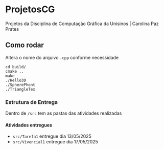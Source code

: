 # ProjetosCG
Projetos da Disciplina de Computação Gráfica da Unisinos | Carolina Paz Prates


## Como rodar

Altera o nome do arquivo `.cpp` conforme necessidade

```
cd build/
cmake .. 
make 
./Hello3D
./SpherePhont
./TriangleTex
```

### Estrutura de Entrega

Dentro de `/src` tem as pastas das atividades realizadas

#### Atividades entregues

* `src/Tarefa1` entregue dia 13/05/2025
* `src/Vivencial1` entregue dia 17/05/2025
